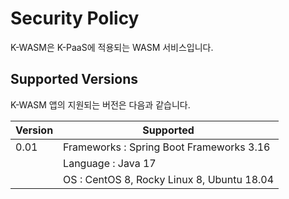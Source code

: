 # Security Policy

K-WASM은 K-PaaS에 적용되는 WASM 서비스입니다.

## Supported Versions

K-WASM 앱의 지원되는 버전은 다음과 같습니다.

| Version | Supported                                    |
| ------- | -------------------------------------------- |
|  0.01   | Frameworks : Spring Boot Frameworks 3.16
|         |  Language : Java 17
|         |   OS : CentOS 8, Rocky Linux 8, Ubuntu 18.04
                 

